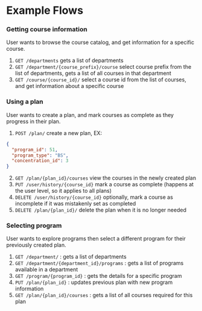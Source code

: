 # Example Flows

### Getting course information

User wants to browse the course catalog, and get information for a specific course.

1. `GET /departments` gets a list of departments
2. `GET /department/{course_prefix}/course` select course prefix from the list of departments, gets a list of all courses in that department
3. `GET /course/{course_id}/` select a course id from the list of courses, and get information about a specific course

### Using a plan

User wants to create a plan, and mark courses as complete as they progress in their plan.

1. `POST /plan/` create a new plan, EX:

```json
{
  "program_id": 51,
  "program_type": "BS",
  "concentration_id": 3
}
```

2. `GET /plan/{plan_id}/courses` view the courses in the newly created plan
3. `PUT /user/history/{course_id}` mark a course as complete (happens at the user level, so it applies to all plans)
4. `DELETE /user/history/{course_id}` optionally, mark a course as incomplete if it was mistakenly set as completed
5. `DELETE /plan/{plan_id}/` delete the plan when it is no longer needed

### Selecting program

User wants to explore programs then select a different program for their previously created plan.

1. `GET /department/` : gets a list of departments
1. `GET /department/{department_id}/programs` : gets a list of programs available in a department
1. `GET /program/{program_id}` : gets the details for a specific program
1. `PUT /plan/{plan_id}` : updates previous plan with new program information
1. `GET /plan/{plan_id}/courses` : gets a list of all courses required for this plan
